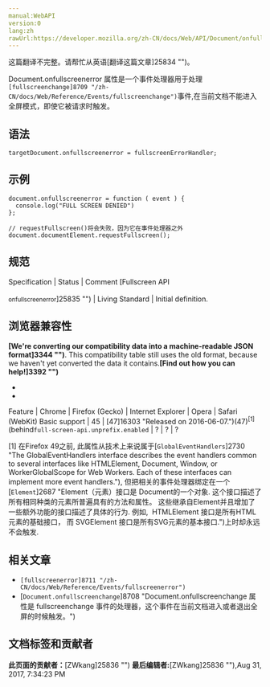 ```yaml
---
manual:WebAPI
version:0
lang:zh
rawUrl:https://developer.mozilla.org/zh-CN/docs/Web/API/Document/onfullscreenerror
---
```




这篇翻译不完整。请帮忙从英语[翻译这篇文章]25834 "")。






Document.onfullscreenerror 属性是一个事件处理器用于处理`[fullscreenchange]8709 "/zh-CN/docs/Web/Reference/Events/fullscreenchange")`事件,在当前文档不能进入全屏模式，即使它被请求时触发。


## 语法<a name="语法"></a>

```
targetDocument.onfullscreenerror = fullscreenErrorHandler;

```

## 示例<a name="示例"></a>

```
document.onfullscreenerror = function ( event ) { 
  console.log("FULL SCREEN DENIED")
}; 

// requestFullscreen()将会失败，因为它在事件处理器之外
document.documentElement.requestFullscreen();
```

## 规范<a name="规范"></a>
Specification | Status | Comment 
[Fullscreen API<br></br><small>onfullscreenerror</small>]25835 "") | Living Standard | Initial definition. 


## 浏览器兼容性<a name="浏览器兼容性"></a>


**[We&#39;re converting our compatibility data into a machine-readable JSON format]3344 "")**. This compatibility table still uses the old format, because we haven&#39;t yet converted the data it contains.**[Find out how you can help!]3392 "")**


* 
* 
Feature | Chrome | Firefox (Gecko) | Internet Explorer | Opera | Safari (WebKit) 
Basic support | 45 | [47]16303 "Released on 2016-06-07.")(47)<sup>[1]</sup>(behind`full-screen-api.unprefix.enabled` | ? | ? | ? 





[1] 在Firefox 49之前, 此属性从技术上来说属于[`GlobalEventHandlers`]2730 "The GlobalEventHandlers interface describes the event handlers common to several interfaces like HTMLElement, Document, Window, or WorkerGlobalScope for Web Workers. Each of these interfaces can implement more event handlers."), 但把相关的事件处理器绑定在一个[`Element`]2687 "Element（元素）接口是 Document的一个对象. 这个接口描述了所有相同种类的元素所普遍具有的方法和属性。 这些继承自Element并且增加了一些额外功能的接口描述了具体的行为. 例如,  HTMLElement 接口是所有HTML元素的基础接口， 而 SVGElement 接口是所有SVG元素的基本接口.")上时却永远不会触发.


## 相关文章<a name="相关文章"></a>

* `[fullscreenerror]8711 "/zh-CN/docs/Web/Reference/Events/fullscreenerror")`
* [`Document.onfullscreenchange`]8708 "Document.onfullscreenchange 属性是 fullscreenchange 事件的处理器，这个事件在当前文档进入或者退出全屏的时候触发。")



## 文档标签和贡献者
**此页面的贡献者：**[ZWkang]25836 "")
**最后编辑者:**[ZWkang]25836 ""),<time>Aug 31, 2017, 7:34:23 PM</time>


